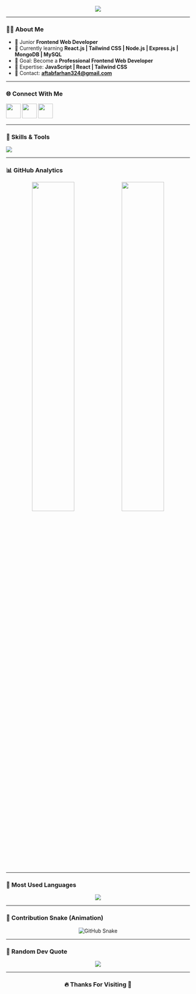 <!-- Banner / Header -->
<p align="center">
    <img src="https://readme-typing-svg.demolab.com/?font=Fira+Code&weight=600&size=28&pause=1000&color=3BC3FF&center=true&vCenter=true&width=600&lines=Hi%2C+I%27m+Aftab+Farhan+ARKO;Junior+Frontend+Web+Developer;Learning+React+Tailwind+Node.js;Welcome+To+My+GitHub+Profile+%F0%9F%92%99" />
</p>



---

### 👨‍💻 About Me  
- 🚀 Junior **Frontend Web Developer**
- 🌱 Currently learning **React.js | Tailwind CSS | Node.js | Express.js | MongoDB | MySQL**
- 🎯 Goal: Become a **Professional Frontend Web Developer**
- 💬 Expertise: **JavaScript | React | Tailwind CSS**
- 📧 Contact: **aftabfarhan324@gmail.com**


---

### 🌐 Connect With Me  
<p align="left">
<a href="https://facebook.com/" target="_blank"><img width="40px" src="https://skillicons.dev/icons?i=facebook" /></a>
<a href="https://www.linkedin.com/in/aftabfarhan/" target="_blank"><img width="40px" src="https://skillicons.dev/icons?i=linkedin" /></a>
<a href="mailto:aftabfarhan324@gmail.com"><img width="40px" src="https://skillicons.dev/icons?i=gmail" /></a>
</p>

---

### 🧠 Skills & Tools  
<p>
<img src="https://skillicons.dev/icons?i=html,css,js,react,tailwind,nodejs,express,mongodb,mysql,git,github,vscode,postman,figma" />
</p>

---

### 📊 GitHub Analytics  
<p align="center">
  <img width="48%" src="https://github-readme-stats.vercel.app/api?username=aftabfarhanarko&show_icons=true&theme=tokyonight&hide_border=true" />
  <img width="48%" src="https://github-readme-streak-stats.herokuapp.com/?user=aftabfarhanarko&theme=tokyonight&hide_border=true" />
</p>

---

### 🚀 Most Used Languages  
<p align="center">
  <img src="https://github-readme-stats.vercel.app/api/top-langs/?username=aftabfarhanarko&layout=compact&theme=tokyonight&hide_border=true" />
</p>

---

### 🐍 Contribution Snake (Animation)  
<p align="center">
<img alt="GitHub Snake" src="https://raw.githubusercontent.com/aftabfarhanarko/aftabfarhanarko/output/github-contribution-grid-snake.svg" />
</p>

---

### 💫 Random Dev Quote  
<p align="center">
  <img src="https://quotes-github-readme.vercel.app/api?type=horizontal&theme=radical" />
</p>

---

<h3 align="center">🔥 Thanks For Visiting 💙</h3>
